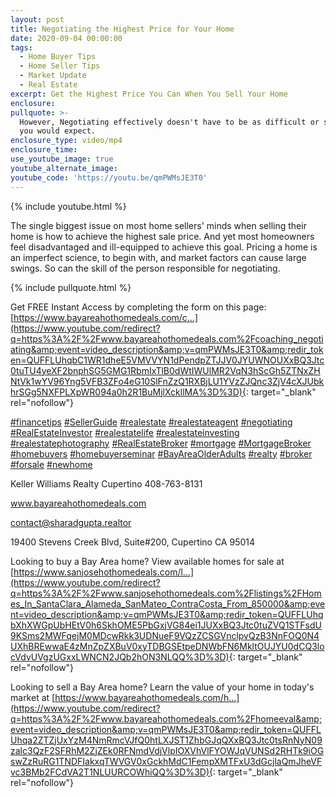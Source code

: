 ```yaml
---
layout: post
title: Negotiating the Highest Price for Your Home
date: 2020-09-04 00:00:00
tags:
  - Home Buyer Tips
  - Home Seller Tips
  - Market Update
  - Real Estate
excerpt: Get the Highest Price You Can When You Sell Your Home
enclosure:
pullquote: >-
  However, Negotiating effectively doesn't have to be as difficult or scary as
  you would expect.
enclosure_type: video/mp4
enclosure_time:
use_youtube_image: true
youtube_alternate_image:
youtube_code: 'https://youtu.be/qmPWMsJE3T0'
---
```


{% include youtube.html %}

The single biggest issue on most home sellers' minds when selling their home is how to achieve the highest sale price. And yet most homeowners feel disadvantaged and ill-equipped to achieve this goal. Pricing a home is an imperfect science, to begin with, and market factors can cause large swings. So can the skill of the person responsible for negotiating.

{% include pullquote.html %}

Get FREE Instant Access by completing the form on this page: [https://www.bayareahothomedeals.com/c...](https://www.youtube.com/redirect?q=https%3A%2F%2Fwww.bayareahothomedeals.com%2Fcoaching_negotiating&amp;event=video_description&amp;v=qmPWMsJE3T0&amp;redir_token=QUFFLUhqbC1WR1dheE5VMVVYN1dPendpZTJJV0JYUWNOUXxBQ3Jtc0tuTU4yeXF2bnphSG5GMG1RbmIxTlB0dWtIWUlMR2VqN3hScGh5ZTNxZHNtVk1wYV96Yng5VFB3ZFo4eG10SlFnZzQ1RXBjLU1YVzZJQnc3ZjV4cXJUbkhrSGg5NXFPLXpWR094a0h2R1BuMjlXckllMA%3D%3D){: target="_blank" rel="nofollow"}

[\#financetips](https://www.youtube.com/results?search_query=%23financetips) [\#SellerGuide](https://www.youtube.com/results?search_query=%23SellerGuide) [\#realestate](https://www.youtube.com/results?search_query=%23realestate) [\#realestateagent](https://www.youtube.com/results?search_query=%23realestateagent) [\#negotiating](https://www.youtube.com/results?search_query=%23negotiating) [\#RealEstateInvestor](https://www.youtube.com/results?search_query=%23RealEstateInvestor) [\#realestatelife](https://www.youtube.com/results?search_query=%23realestatelife) [\#realestateinvesting](https://www.youtube.com/results?search_query=%23realestateinvesting) [\#realestatephotography](https://www.youtube.com/results?search_query=%23realestatephotography) [\#RealEstateBroker](https://www.youtube.com/results?search_query=%23RealEstateBroker) [\#mortgage](https://www.youtube.com/results?search_query=%23mortgage) [\#MortgageBroker](https://www.youtube.com/results?search_query=%23MortgageBroker) [\#homebuyers](https://www.youtube.com/results?search_query=%23homebuyers) [\#homebuyerseminar](https://www.youtube.com/results?search_query=%23homebuyerseminar) [\#BayAreaOlderAdults](https://www.youtube.com/results?search_query=%23BayAreaOlderAdults) [\#realty](https://www.youtube.com/results?search_query=%23realty) [\#broker](https://www.youtube.com/results?search_query=%23broker) [\#forsale](https://www.youtube.com/results?search_query=%23forsale) [\#newhome](https://www.youtube.com/results?search_query=%23newhome)

Keller Williams Realty Cupertino 408-763-8131

www.bayareahothomedeals.com

contact@sharadgupta.realtor

19400 Stevens Creek Blvd, Suite\#200, Cupertino CA 95014

Looking to buy a Bay Area home? View available homes for sale at [https://www.sanjosehothomedeals.com/l...](https://www.youtube.com/redirect?q=https%3A%2F%2Fwww.sanjosehothomedeals.com%2Flistings%2FHomes_In_SantaClara_Alameda_SanMateo_ContraCosta_From_850000&amp;event=video_description&amp;v=qmPWMsJE3T0&amp;redir_token=QUFFLUhqbXhXWGpUbHEtV0h6SkhOME5PbGxjVG84ei1JUXxBQ3Jtc0tuZVQ1STFsdU9KSms2MWFqejM0MDcwRkk3UDNueF9VQzZCSGVnclpvQzB3NnFOQ0N4UXhBREwwaE4zMnZpZXBuV0xyTDBGSEtpeDNWbFN6MkltOUJYU0dCQ3locVdvUVgzUGxxLWNCN2JQb2hON3NLQQ%3D%3D){: target="_blank" rel="nofollow"}

Looking to sell a Bay Area home? Learn the value of your home in today's market at [https://www.bayareahothomedeals.com/h...](https://www.youtube.com/redirect?q=https%3A%2F%2Fwww.bayareahothomedeals.com%2Fhomeeval&amp;event=video_description&amp;v=qmPWMsJE3T0&amp;redir_token=QUFFLUhqa2ZTZjUxYzM4NmRmcVJfQ0htLXJST1ZhbGJqQXxBQ3Jtc0tsRnNyN09zalc3QzF2SFRhM2ZjZEk0RFNmdVdjVlpIOXVhVlFYOWJqVUNSd2RHTk9iOGswZzRuRG1TNDFIakxqTWVGV0xGckhMdC1FempXMTFxU3dGcjlaQmJheVFvc3BMb2FCdVA2T1NLUURCOWhiQQ%3D%3D){: target="_blank" rel="nofollow"}&nbsp;

&nbsp;